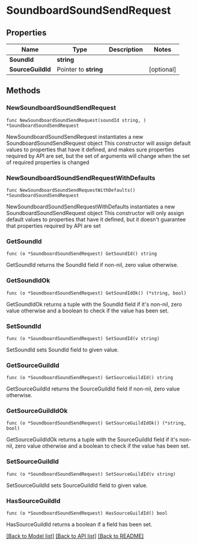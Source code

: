 # SoundboardSoundSendRequest

## Properties

Name | Type | Description | Notes
------------ | ------------- | ------------- | -------------
**SoundId** | **string** |  | 
**SourceGuildId** | Pointer to **string** |  | [optional] 

## Methods

### NewSoundboardSoundSendRequest

`func NewSoundboardSoundSendRequest(soundId string, ) *SoundboardSoundSendRequest`

NewSoundboardSoundSendRequest instantiates a new SoundboardSoundSendRequest object
This constructor will assign default values to properties that have it defined,
and makes sure properties required by API are set, but the set of arguments
will change when the set of required properties is changed

### NewSoundboardSoundSendRequestWithDefaults

`func NewSoundboardSoundSendRequestWithDefaults() *SoundboardSoundSendRequest`

NewSoundboardSoundSendRequestWithDefaults instantiates a new SoundboardSoundSendRequest object
This constructor will only assign default values to properties that have it defined,
but it doesn't guarantee that properties required by API are set

### GetSoundId

`func (o *SoundboardSoundSendRequest) GetSoundId() string`

GetSoundId returns the SoundId field if non-nil, zero value otherwise.

### GetSoundIdOk

`func (o *SoundboardSoundSendRequest) GetSoundIdOk() (*string, bool)`

GetSoundIdOk returns a tuple with the SoundId field if it's non-nil, zero value otherwise
and a boolean to check if the value has been set.

### SetSoundId

`func (o *SoundboardSoundSendRequest) SetSoundId(v string)`

SetSoundId sets SoundId field to given value.


### GetSourceGuildId

`func (o *SoundboardSoundSendRequest) GetSourceGuildId() string`

GetSourceGuildId returns the SourceGuildId field if non-nil, zero value otherwise.

### GetSourceGuildIdOk

`func (o *SoundboardSoundSendRequest) GetSourceGuildIdOk() (*string, bool)`

GetSourceGuildIdOk returns a tuple with the SourceGuildId field if it's non-nil, zero value otherwise
and a boolean to check if the value has been set.

### SetSourceGuildId

`func (o *SoundboardSoundSendRequest) SetSourceGuildId(v string)`

SetSourceGuildId sets SourceGuildId field to given value.

### HasSourceGuildId

`func (o *SoundboardSoundSendRequest) HasSourceGuildId() bool`

HasSourceGuildId returns a boolean if a field has been set.


[[Back to Model list]](../README.md#documentation-for-models) [[Back to API list]](../README.md#documentation-for-api-endpoints) [[Back to README]](../README.md)


